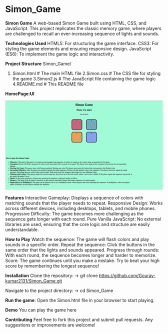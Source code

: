 # Simon_Game
**Simon Game**
A web-based Simon Game built using HTML, CSS, and JavaScript. This project replicates the classic memory game, where players are challenged to recall an ever-increasing sequence of lights and sounds.

**Technologies Used**
HTML5: For structuring the game interface.
CSS3: For styling the game elements and ensuring responsive design.
JavaScript (ES6): To implement the game logic and interactivity.

**Project Structure**
Simon_Game/
1. Simon.html        # The main HTML file
2.Simon.css          # The CSS file for styling the game
3.Simon2.js          # The JavaScript file containing the game logic
4.README.md          # This README file

**HomePage:UI**

<!-- https://github.com/Gourav-kumar2131/Simon_Game/blob/main/sounds/UI_Sample.png -->
![Simon Game HomePage](sounds/UI_Sample.png)

**Features**
Interactive Gameplay: Displays a sequence of colors with matching sounds that the player needs to repeat.
Responsive Design: Works across different devices, including desktops, tablets, and mobile phones.
Progressive Difficulty: The game becomes more challenging as the sequence gets longer with each round.
Pure Vanilla JavaScript: No external libraries are used, ensuring that the core logic and structure are easily understandable.

**How to Play**
Watch the sequence: The game will flash colors and play sounds in a specific order.
Repeat the sequence: Click the buttons in the same order that the lights and sounds appeared.
Progress through rounds: With each round, the sequence becomes longer and harder to memorize.
Score: The game continues until you make a mistake. Try to beat your high score by remembering the longest sequence!

**Installation**
Clone the repository:
-> git clone https://github.com/Gourav-kumar2131/Simon_Game.git

Navigate to the project directory:
-> cd Simon_Game

**Run the game**: Open the Simon.html file in your browser to start playing.


**Demo**
You can play the game here <!-- If you host the game, replace this with the link -->

**Contributing**
Feel free to fork this project and submit pull requests. Any suggestions or improvements are welcome!